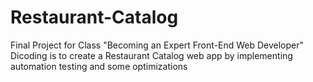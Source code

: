 # Restaurant-Catalog
Final Project for Class "Becoming an Expert Front-End Web Developer" Dicoding is to create a Restaurant Catalog web app by implementing automation testing and some optimizations
